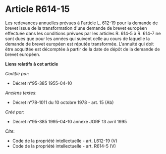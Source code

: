 # Article R614-15

Les redevances annuelles prévues à l'article L. 612-19 pour la demande de brevet issue de la transformation d'une demande de
brevet européen effectuée dans les conditions prévues par les articles R. 614-5 à R. 614-7 ne sont dues que pour les années
qui suivent celle au cours de laquelle la demande de brevet européen est réputée transformée. L'annuité qui doit être
acquittée est décomptée à partir de la date de dépôt de la demande de brevet européen.

**Liens relatifs à cet article**

_Codifié par_:

  - Décret n°95-385 1955-04-10

_Anciens textes_:

  - Décret n°78-1011 du 10 octobre 1978 - art. 15 (Ab)

_Créé par_:

  - Décret n°95-385 1995-04-10 annexe JORF 13 avril 1995

_Cite_:

  - Code de la propriété intellectuelle - art. L612-19 (V)
  - Code de la propriété intellectuelle - art. R614-5 (V)

